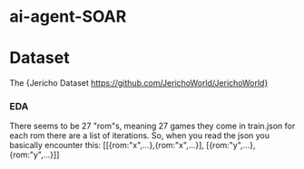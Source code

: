 # ai-agent-SOAR

# Dataset
The {Jericho Dataset https://github.com/JerichoWorld/JerichoWorld}
### EDA
There seems to be 27 "rom"s, meaning 27 games they come in train.json for each
rom there are a list of iterations. So, when you read the json you basically encounter this:
[[{rom:"x",...},{rom:"x",...}],
[{rom:"y",...},{rom:"y",...}]]